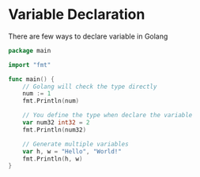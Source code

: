 # Variable Declaration

There are few ways to declare variable in Golang

```go
package main

import "fmt"

func main() {
	// Golang will check the type directly
	num := 1
	fmt.Println(num)

	// You define the type when declare the variable
	var num32 int32 = 2
	fmt.Println(num32)

	// Generate multiple variables
	var h, w = "Hello", "World!"
	fmt.Println(h, w)
}
```
